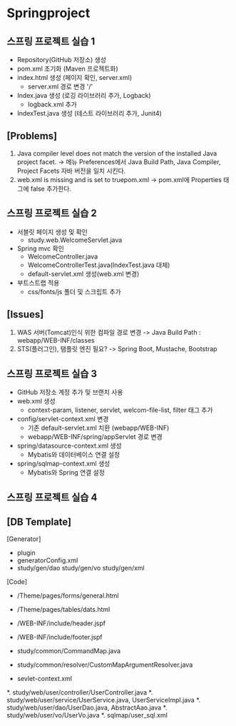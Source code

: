# Springproject
## 스프링 프로젝트 실습 1

* Repository(GitHub 저장소) 생성
* pom.xml 초기화 (Maven 프로젝트화)
* index.html 생성 (페이지 확인, server.xml)
  - server.xml 경로 변경  '/'
* Index.java 생성 (로깅 라이브러리 추가, Logback)
  - logback.xml 추가
* IndexTest.java 생성 (테스트 라이브러리 추가, Junit4)

## [Problems]

1. Java compiler level does not match the version of the installed Java project facet.
-> 메뉴 Preferences에서  Java Build Path, Java Compiler, Project Facets 자바 버전을 일치 시킨다.
2. web.xml is missing and <failOnMissingWebXml> is set to truepom.xml
-> pom.xml에 Properties 태그에 <failOnMissingWebXml>false</failOnMissingWebXml> 추가한다.  

## 스프링 프로젝트 실습 2

* 서블릿 페이지 생성 및 확인
  - study.web.WelcomeServlet.java
* Spring mvc 확인
  - WelcomeController.java
  - WelcomeControllerTest.java(IndexTest.java 대체)
  - default-servlet.xml 생성(web.xml 변경)
* 부트스트랩 적용
  - css/fonts/js 폴더 및 스크립트 추가
  
## [Issues]
 
1. WAS 서버(Tomcat)인식 위한 컴파일 경로 변경
-> Java Build Path : webapp/WEB-INF/classes
2. STS(플러그인), 탬플릿 엔진 필요?
-> Spring Boot, Mustache, Bootstrap

## 스프링 프로젝트 실습 3

* GitHub 저장소 계정 추가 및 브랜치 사용
* web.xml 생성
  - context-param, listener, servlet, welcom-file-list, filter 태그 추가
* config/servlet-context.xml 변경
  - 기존 default-servlet.xml 치환 (webapp/WEB-INF)
  - webapp/WEB-INF/spring/appServlet 경로 변경
* spring/datasource-context.xml 생성
  - Mybatis와 데이터베이스 연결 설정
* spring/sqlmap-context.xml 생성
  - Mybatis와 Spring 연결 설정

## 스프링 프로젝트 실습 4

## [DB Template]

[Generator]
* plugin
* generatorConfig.xml
* study/gen/dao
   study/gen/vo
   study/gen/xml

[Code]
* /Theme/pages/forms/general.html
* /Theme/pages/tables/dats.html
* /WEB-INF/include/header.jspf
* /WEB-INF/include/footer.jspf

* study/common/CommandMap.java
* study/common/resolver/CustomMapArgumentResolver.java
* sevlet-context.xml

*. study/web/user/controller/UserController.java
*. study/web/user/service/UserService.java, UserServiceImpl.java
*. study/web/user/dao/UserDao.java, AbstractAao.java
*. study/web/user/vo/UserVo.java
*. sqlmap/user_sql.xml
  